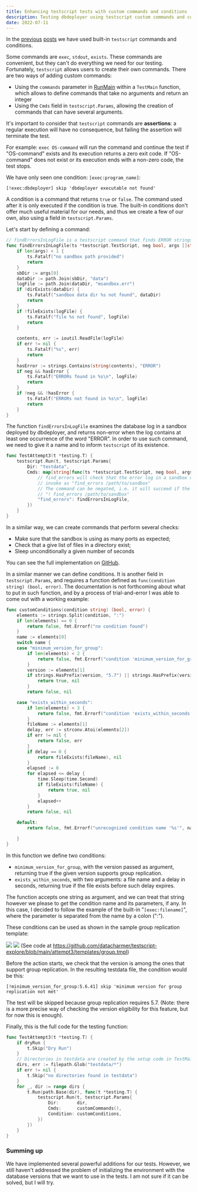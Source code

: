 ```yaml
---
title: Enhancing testscript tests with custom commands and conditions
description: Testing dbdeployer using testscript custom commands and conditions
date: 2022-07-11
---
```


In the [previous][attempt1] [posts][attempt2] we have used built-in `testscript` commands and conditions.

Some commands are `exec`, `stdout`, `exists`. These commands are convenient, but they can't do everything we need for our
testing. Fortunately, `testscript` allows users to create their own commands. There are two ways of adding custom commands:
* Using the `commands` parameter in [RunMain][runmain] within a `TestMain` function, which allows to define commands that take no arguments and return an integer
* Using the `Cmds` field in `testscript.Params`, allowing the creation of commands that can have several arguments.

It's important to consider that `testscript` commands are **assertions**: a regular execution will have no consequence,
but failing the assertion will terminate the test.

For example: `exec OS-command` will run the command and continue the test if "OS-command" exists and its execution returns
a zero exit code. If "OS-command" does not exist or its execution ends with a non-zero code, the test stops.

We have only seen one condition: `[exec:program_name]`:

```
[!exec:dbdeployer] skip 'dbdeployer executable not found'
```
A condition is a command that returns `true` or `false`. The command used after it is only executed if the condition is
true. The built-in conditions don't offer much useful material for our needs, and thus we create a few of our own, also
using a field in `testscript.Params`.

Let's start by defining a command:

```go
// findErrorsInLogFile is a testscript command that finds ERROR strings inside a sandbox data directory
func findErrorsInLogFile(ts *testscript.TestScript, neg bool, args []string) {
	if len(args) < 1 {
		ts.Fatalf("no sandbox path provided")
		return
	}
	sbDir := args[0]
	dataDir := path.Join(sbDir, "data")
	logFile := path.Join(dataDir, "msandbox.err")
	if !dirExists(dataDir) {
		ts.Fatalf("sandbox data dir %s not found", dataDir)
		return
	}
	if !fileExists(logFile) {
		ts.Fatalf("file %s not found", logFile)
		return
	}

	contents, err := ioutil.ReadFile(logFile)
	if err != nil {
		ts.Fatalf("%s", err)
		return
	}
	hasError := strings.Contains(string(contents), "ERROR")
	if neg && hasError {
		ts.Fatalf("ERRORs found in %s\n", logFile)
		return
	}
	if !neg && !hasError {
		ts.Fatalf("ERRORs not found in %s\n", logFile)
		return
	}
}
```

The function `findErrorsInLogFile` examines the database log in a sandbox deployed by dbdeployer, and returns non-error
when the log contains at least one occurrence of the word "ERROR". In order to use such command, we need to give it a name
and to inform `testscript` of its existence.

```go
func TestAttempt3(t *testing.T) {
	testscript.Run(t, testscript.Params{
		Dir: "testdata",
		Cmds: map[string]func(ts *testscript.TestScript, neg bool, args []string){
            // find_errors will check that the error log in a sandbox contains the string ERROR
            // invoke as "find_errors /path/to/sandbox"
            // The command can be negated, i.e. it will succeed if the log does not contain the string ERROR
            // "! find_errors /path/to/sandbox"
            "find_errors": findErrorsInLogFile,
	    })
    }
}
```

In a similar way, we can create commands that perform several checks:
* Make sure that the sandbox is using as many ports as expected;
* Check that a give list of files in a directory exist;
* Sleep unconditionally a given number of seconds

You can see the full implementation on [GitHub][attempt3].

In a similar manner we can define conditions. It is another field in `testscript.Params`, and requires a function defined as
`func(condition string) (bool, error)`. The documentation is not forthcoming about what to put in such function, and by
a process of trial-and-error I was able to come out with a working example:

```go
func customConditions(condition string) (bool, error) {
	elements := strings.Split(condition, ":")
	if len(elements) == 0 {
		return false, fmt.Errorf("no condition found")
	}
	name := elements[0]
	switch name {
	case "minimum_version_for_group":
		if len(elements) < 2 {
			return false, fmt.Errorf("condition 'minimum_version_for_group' requires a version")
		}
		version := elements[1]
		if strings.HasPrefix(version, "5.7") || strings.HasPrefix(version, "8.0") {
			return true, nil
		}
		return false, nil

	case "exists_within_seconds":
		if len(elements) < 3 {
			return false, fmt.Errorf("condition 'exists_within_seconds' requires a file name and the number of seconds")
		}
		fileName := elements[1]
		delay, err := strconv.Atoi(elements[2])
		if err != nil {
			return false, err
		}
		if delay == 0 {
		    return fileExists(fileName), nil	
        }
		elapsed := 0
		for elapsed <= delay {
			time.Sleep(time.Second)
			if fileExists(fileName) {
				return true, nil
			}
			elapsed++
		}
		return false, nil

	default:
		return false, fmt.Errorf("unrecognized condition name '%s'", name)

	}
}
```

In this function we define two conditions:
* `minimum_version_for_group`, with the version passed as argument, returning true if the given version supports group replication.
* `exists_within_seconds`, with two arguments: a file name and a delay in seconds, returning true if the file exists before such delay expires.

The function accepts one string as argument, and we can treat that string however we please to get the condition name and 
its parameters, if any. In this case, I decided to follow the example of the built-in "`[exec:filename]`", where the
parameter is separated from the name by a colon (":").

These conditions can be used as shown in the sample group replication template:

![](<../images/listing2.jpg>)
![](<../images/listing3.jpg>)
(See code at <https://github.com/datacharmer/testscript-explore/blob/main/attempt3/templates/group.tmpl>)

Before the action starts, we check that the version is among the ones that support group replication. In the resulting
testdata file, the condition would be this:

```
[!minimum_version_for_group:5.6.41] skip 'minimum version for group replication not met'
```
The test will be skipped because group replication requires 5.7. (Note: there is a more precise way of checking the
version eligibility for this feature, but for now this is enough).

Finally, this is the full code for the testing function:

```go
func TestAttempt3(t *testing.T) {
	if dryRun {
		t.Skip("Dry Run")
	}
	// Directories in testdata are created by the setup code in TestMain
	dirs, err := filepath.Glob("testdata/*")
	if err != nil {
		t.Skip("no directories found in testdata")
	}
	for _, dir := range dirs {
		t.Run(path.Base(dir), func(t *testing.T) {
			testscript.Run(t, testscript.Params{
				Dir:       dir,
				Cmds:      customCommands(),
				Condition: customConditions,
			})
		})
	}
}
```

### Summing up

We have implemented several powerful additions for our tests.
However, we still haven't addressed the problem of initializing the environment with the database versions that we want
to use in the tests. I am not sure if it can be solved, but I will try. 

 [attempt1]: https://datacharmer.github.io/testscript-dbdeployer-first-attempt/
 [attempt2]: https://datacharmer.github.io/testscript-dbdeployer-with-templates/
 [runmain]: https://pkg.go.dev/github.com/rogpeppe/go-internal@v1.8.1/testscript#RunMain
 [attempt3]: https://github.com/datacharmer/testscript-explore/blob/main/attempt3/attempt3_test.go
